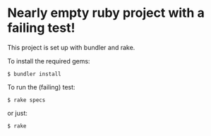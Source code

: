 Nearly empty ruby project with a failing test!
===

This project is set up with bundler and rake.

To install the required gems:

```
$ bundler install
```

To run the (failing) test:

```
$ rake specs
```

or just:

```
$ rake
```
